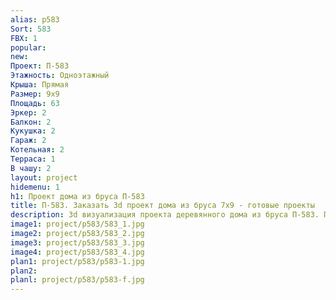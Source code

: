```yaml
---
alias: p583
Sort: 583
FBX: 1
popular: 
new: 
Проект: П-583
Этажность: Одноэтажный
Крыша: Прямая
Размер: 9х9
Площадь: 63
Эркер: 2
Балкон: 2
Кукушка: 2
Гараж: 2
Котельная: 2
Терраса: 1
В чашу: 2
layout: project
hidemenu: 1
h1: Проект дома из бруса П-583
title: П-583. Заказать 3d проект дома из бруса 7х9 - готовые проекты
description: 3d визуализация проекта деревянного дома из бруса П-583. Площадь 55 м2, размер 7х9. Вы можете внести любые изменения в проект.
image1: project/p583/583_1.jpg
image2: project/p583/583_2.jpg
image3: project/p583/583_3.jpg
image4: project/p583/583_4.jpg
plan1: project/p583/p583-1.jpg
plan2: 
planl: project/p583/p583-f.jpg
---
```

